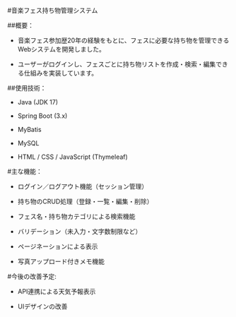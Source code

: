 #音楽フェス持ち物管理システム

##概要：

- 音楽フェス参加歴20年の経験をもとに、フェスに必要な持ち物を管理できるWebシステムを開発しました。

- ユーザーがログインし、フェスごとに持ち物リストを作成・検索・編集できる仕組みを実装しています。



##使用技術：

- Java (JDK 17)

- Spring Boot (3.x)

- MyBatis

- MySQL

- HTML / CSS / JavaScript (Thymeleaf)



#主な機能：

- ログイン／ログアウト機能（セッション管理）

- 持ち物のCRUD処理（登録・一覧・編集・削除）

- フェス名・持ち物カテゴリによる検索機能

- バリデーション（未入力・文字数制限など）

- ページネーションによる表示

- 写真アップロード付きメモ機能



#今後の改善予定:

- API連携による天気予報表示

- UIデザインの改善





